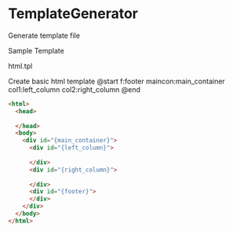 # TemplateGenerator
Generate template file

Sample Template

html.tpl

Create basic html template
@start
f:footer
maincon:main_container
col1:left_column
col2:right_column
@end

```html
<html>
  <head>
    
  </head>
  <body>
    <div id="{main_container}">
      <div id="{left_column}">
      
      </div>
      <div id="{right_column}">
      
      </div>      
      <div id="{footer}">
      </div>      
    </div>
  </body>
</html>
```
